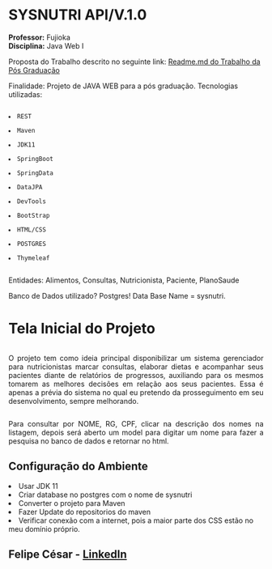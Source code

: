 # SYSNUTRI API/V.1.0

<b>Professor:</b> Fujioka
<br/>
<b>Disciplina:</b> Java Web I

Proposta do Trabalho descrito no seguinte link: <a href="https://github.com/felipecesargomes/pos-javaweb/blob/master/README.md" rel="nofollow">Readme.md do Trabalho da Pós Graduação</a></p></h2>

Finalidade: Projeto de JAVA WEB para a pós graduação. Tecnologias utilizadas:

<pre><code>
<li>REST</li>
<li>Maven</li>
<li>JDK11</li>
<li>SpringBoot</li>
<li>SpringData</li>
<li>DataJPA</li>
<li>DevTools</li>
<li>BootStrap</li>
<li>HTML/CSS</li>
<li>POSTGRES</li>
<li>Thymeleaf</li> </pre></code>

Entidades:
Alimentos, Consultas, Nutricionista, Paciente, PlanoSaude

Banco de Dados utilizado? Postgres! Data Base Name = sysnutri.

<h1>Tela Inicial do Projeto</h1>
<img src="https://felipecesargomes.com.br/sysnutri-home.png" alt="" style="max-width:100%;">

<p align="justify">O projeto tem como ideia principal disponibilizar um sistema gerenciador para nutricionistas marcar consultas, elaborar dietas e acompanhar seus pacientes diante de relatórios de progressos, auxiliando para os mesmos tomarem as melhores decisões em relação aos seus pacientes. Essa é apenas a prévia do sistema no qual eu pretendo da prosseguimento em seu desenvolvimento, sempre melhorando.</p>

<img src="https://felipecesargomes.com.br/sysnutri.png" alt="" style="max-width:100%;">

<p align="justify">Para consultar por NOME, RG, CPF, clicar na descrição dos nomes na listagem, depois será aberto um model para digitar um nome para fazer a pesquisa no banco de dados e retornar no html.</p>

<h2>Configuração do Ambiente</h2>

<li>Usar JDK 11</li>
<li>Criar database no postgres com o nome de sysnutri</li>
<li>Converter o projeto para Maven</li>
<li>Fazer Update do repositorios do maven</li>
<li>Verificar conexão com a internet, pois a maior parte dos CSS estão no meu domínio próprio.</li>

<h2><p>Felipe César - <a href="https://www.linkedin.com/in/felipe-c%C3%A9sar-296145162/" rel="nofollow">LinkedIn</a></p></h2>
